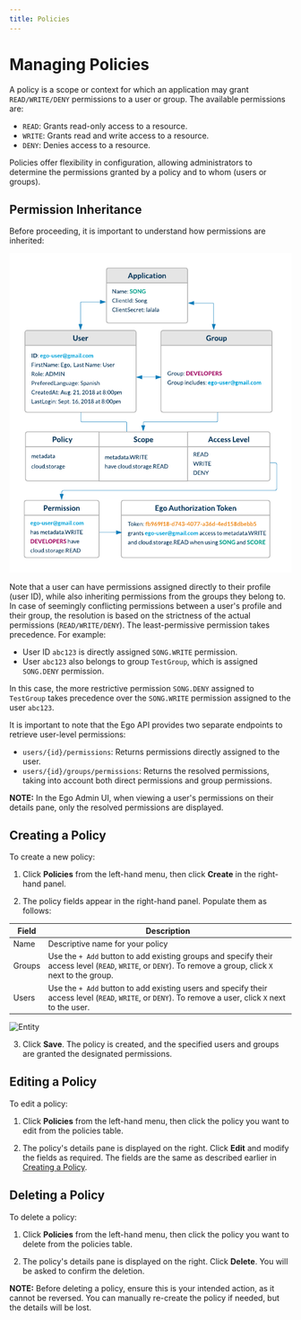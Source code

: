 ```yaml
---
title: Policies
---
```


# Managing Policies

A policy is a scope or context for which an application may grant `READ/WRITE/DENY` permissions to a user or group. The available permissions are:

- `READ`: Grants read-only access to a resource.
- `WRITE`: Grants read and write access to a resource.
- `DENY`: Denies access to a resource.

Policies offer flexibility in configuration, allowing administrators to determine the permissions granted by a policy and to whom (users or groups).

## Permission Inheritance

Before proceeding, it is important to understand how permissions are inherited:

![Entity Diagram](../../assets/how-it-works.png 'Ego Entity Diagram')

Note that a user can have permissions assigned directly to their profile (user ID), while also inheriting permissions from the groups they belong to. In case of seemingly conflicting permissions between a user's profile and their group, the resolution is based on the strictness of the actual permissions (`READ/WRITE/DENY`). The least-permissive permission takes precedence. For example:

- User ID `abc123` is directly assigned `SONG.WRITE` permission.
- User `abc123` also belongs to group `TestGroup`, which is assigned `SONG.DENY` permission.

In this case, the more restrictive permission `SONG.DENY` assigned to `TestGroup` takes precedence over the `SONG.WRITE` permission assigned to the user `abc123`.

It is important to note that the Ego API provides two separate endpoints to retrieve user-level permissions:

- `users/{id}/permissions`: Returns permissions directly assigned to the user.
- `users/{id}/groups/permissions`: Returns the resolved permissions, taking into account both direct permissions and group permissions.

<Warning>**NOTE:** In the Ego Admin UI, when viewing a user's permissions on their details pane, only the resolved permissions are displayed.</Warning>

## Creating a Policy

To create a new policy:

1. Click **Policies** from the left-hand menu, then click **Create** in the right-hand panel.

2. The policy fields appear in the right-hand panel. Populate them as follows:

|Field|Description|
|-------|-------------|
| Name  | Descriptive name for your policy |
| Groups   | Use the `+ Add` button to add existing groups and specify their access level (`READ`, `WRITE`, or `DENY`). To remove a group, click `X` next to the group. |
| Users    | Use the `+ Add` button to add existing users and specify their access level (`READ`, `WRITE`, or `DENY`). To remove a user, click `X` next to the user. |

![Entity](../../assets/create-policy.png 'Create Policy')

3. Click **Save**. The policy is created, and the specified users and groups are granted the designated permissions.

## Editing a Policy

To edit a policy:

1. Click **Policies** from the left-hand menu, then click the policy you want to edit from the policies table.

2. The policy's details pane is displayed on the right. Click **Edit** and modify the fields as required. The fields are the same as described earlier in [Creating a Policy](/documentation/ego/user-guide/admin-ui#creating-a-policy).

## Deleting a Policy

To delete a policy:

1. Click **Policies** from the left-hand menu, then click the policy you want to delete from the policies table.

2. The policy's details pane is displayed on the right. Click **Delete**. You will be asked to confirm the deletion.

<Warning>**NOTE:** Before deleting a policy, ensure this is your intended action, as it cannot be reversed. You can manually re-create the policy if needed, but the details will be lost.</Warning>